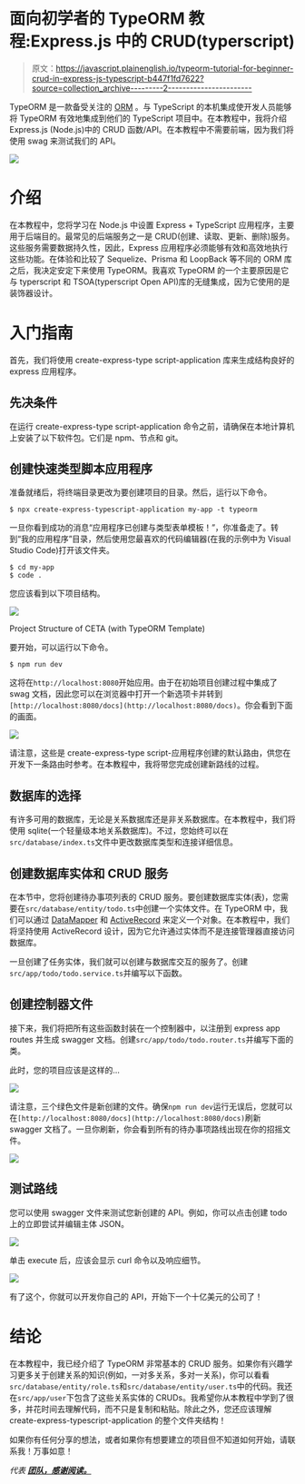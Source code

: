 # 面向初学者的 TypeORM 教程:Express.js 中的 CRUD(typerscript)

> 原文：<https://javascript.plainenglish.io/typeorm-tutorial-for-beginner-crud-in-express-js-typescript-b447f1fd7622?source=collection_archive---------2----------------------->

TypeORM 是一款备受关注的 [ORM](https://en.wikipedia.org/wiki/Object-relational_mapping) 。与 TypeScript 的本机集成使开发人员能够将 TypeORM 有效地集成到他们的 TypeScript 项目中。在本教程中，我将介绍 Express.js (Node.js)中的 CRUD 函数/API。在本教程中不需要前端，因为我们将使用 swag 来测试我们的 API。

![](img/f602e5a5f1f7b0e2939270d93303d8c1.png)

# 介绍

在本教程中，您将学习在 Node.js 中设置 Express + TypeScript 应用程序，主要用于后端目的。最常见的后端服务之一是 CRUD(创建、读取、更新、删除)服务。这些服务需要数据持久性，因此，Express 应用程序必须能够有效和高效地执行这些功能。在体验和比较了 Sequelize、Prisma 和 LoopBack 等不同的 ORM 库之后，我决定安定下来使用 TypeORM。我喜欢 TypeORM 的一个主要原因是它与 typerscript 和 TSOA(typerscript Open API)库的无缝集成，因为它使用的是装饰器设计。

# 入门指南

首先，我们将使用 create-express-type script-application 库来生成结构良好的 express 应用程序。

## 先决条件

在运行 create-express-type script-application 命令之前，请确保在本地计算机上安装了以下软件包。它们是 npm、节点和 git。

## 创建快速类型脚本应用程序

准备就绪后，将终端目录更改为要创建项目的目录。然后，运行以下命令。

```
$ npx create-express-typescript-application my-app -t typeorm
```

一旦你看到成功的消息“应用程序已创建与类型表单模板！”，你准备走了。转到“我的应用程序”目录，然后使用您最喜欢的代码编辑器(在我的示例中为 Visual Studio Code)打开该文件夹。

```
$ cd my-app
$ code .
```

您应该看到以下项目结构。

![](img/574cfdca95b1c23bfb0326860d7d418a.png)

Project Structure of CETA (with TypeORM Template)

要开始，可以运行以下命令。

```
$ npm run dev
```

这将在`http://localhost:8080`开始应用。由于在初始项目创建过程中集成了 swag 文档，因此您可以在浏览器中打开一个新选项卡并转到`[http://localhost:8080/docs](http://localhost:8080/docs)`。你会看到下面的画面。

![](img/691f31a47e69eb092d581fbe4b2c02db.png)

请注意，这些是 create-express-type script-应用程序创建的默认路由，供您在开发下一条路由时参考。在本教程中，我将带您完成创建新路线的过程。

## 数据库的选择

有许多可用的数据库，无论是关系数据库还是非关系数据库。在本教程中，我们将使用 sqlite(一个轻量级本地关系数据库)。不过，您始终可以在`src/database/index.ts`文件中更改数据库类型和连接详细信息。

## 创建数据库实体和 CRUD 服务

在本节中，您将创建待办事项列表的 CRUD 服务。要创建数据库实体(表)，您需要在`src/database/entity/todo.ts`中创建一个实体文件。在 TypeORM 中，我们可以通过 [DataMapper](https://typeorm.io/index.html#/active-record-data-mapper/what-is-the-data-mapper-pattern) 和 [ActiveRecord](https://typeorm.io/index.html#/active-record-data-mapper/what-is-the-active-record-pattern) 来定义一个对象。在本教程中，我们将坚持使用 ActiveRecord 设计，因为它允许通过实体而不是连接管理器直接访问数据库。

一旦创建了任务实体，我们就可以创建与数据库交互的服务了。创建`src/app/todo/todo.service.ts`并编写以下函数。

## 创建控制器文件

接下来，我们将把所有这些函数封装在一个控制器中，以注册到 express app routes 并生成 swagger 文档。创建`src/app/todo/todo.router.ts`并编写下面的类。

此时，您的项目应该是这样的…

![](img/2d13bb140a49529f1ba9c068fe218acf.png)

请注意，三个绿色文件是新创建的文件。确保`npm run dev`运行无误后，您就可以在`[http://localhost:8080/docs](http://localhost:8080/docs)`刷新 swagger 文档了。一旦你刷新，你会看到所有的待办事项路线出现在你的招摇文件。

![](img/ba8f08034e488a233ff9a3fe426b7d11.png)

## 测试路线

您可以使用 swagger 文件来测试您新创建的 API。例如，你可以点击创建 todo 上的立即尝试并编辑主体 JSON。

![](img/04d96229a4a69a52a6cefdd04b984be1.png)

单击 execute 后，应该会显示 curl 命令以及响应细节。

![](img/bc27fe969caa8f30388aa24fe52debf6.png)

有了这个，你就可以开发你自己的 API，开始下一个十亿美元的公司了！

# 结论

在本教程中，我已经介绍了 TypeORM 非常基本的 CRUD 服务。如果你有兴趣学习更多关于创建关系的知识(例如，一对多关系，多对一关系)，你可以看看`src/database/entity/role.ts`和`src/database/entity/user.ts`中的代码。我还在`src/app/user`下包含了这些关系实体的 CRUDs。我希望你从本教程中学到了很多，并花时间去理解代码，而不只是复制和粘贴。除此之外，您还应该理解 create-express-typescript-application 的整个文件夹结构！

如果你有任何分享的想法，或者如果你有想要建立的项目但不知道如何开始，请联系我！万事如意！

*代表* [***团队，感谢阅读。***](https://plainenglish.io/)
